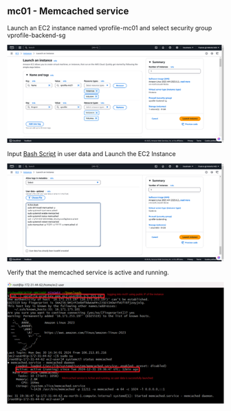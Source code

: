 ## mc01 - Memcached service

Launch an EC2 instance named vprofile-mc01 and select security group vprofile-backend-sg

 ![Memcached image 1](https://github.com/Kizhakkekkara-Vishnu-Vijayan/vprofile-aws-deployment/blob/master/AWS-Console-SS-All/mc01-first.png)

 Input [Bash Script](https://github.com/Kizhakkekkara-Vishnu-Vijayan/vprofile-aws-deployment/blob/master/Deployment-Scripts/memcache.sh "Bash script of Memcached") in user data and Launch the EC2 Instance

 ![Memcached image 2](https://github.com/Kizhakkekkara-Vishnu-Vijayan/vprofile-aws-deployment/blob/master/AWS-Console-SS-All/mc01-second.png)

 Verify that the memcached service is active and running.
 
 ![Memcached image 3](https://github.com/Kizhakkekkara-Vishnu-Vijayan/vprofile-aws-deployment/blob/master/AWS-Console-SS-All/mc01-third.png)
